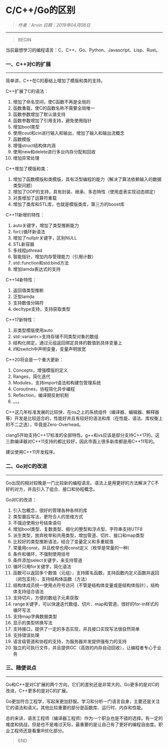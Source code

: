 
# C/C++/Go的区别

> *作者：Arvin 日期：2019年04月08日*

---------------------------------

>BEGIN

当前最想学习的编程语言：C、C++、Go、Python、Javascript、Lisp、Rust。


### 一、C++对C的扩展
---------------------------------

简单讲，C++在C的基础上增加了模版和类的支持。

C++扩展了C的语法：

1. 增加了命名空间，使C函数不再是全局的
2. 函数重载，使C的函数名称不需要全局唯一
3. 函数参数增加了默认值支持
4. 函数参数增加了引用支持，避免使用指针
5. 增加bool类型
6. 使用cout和cin进行输入和输出，增加了输入和输出流概念
7. 函数模版
8. 增强struct结构体内涵
9. 使用new和delete进行多台内存分配和回收
10. 增加异常处理

C++增加了模版和类：

1. 增加了函数模版和类模版，具有泛型编程的能力（解决了算法依赖输入的数据类型问题）
2. 增加了OOP的支持，具有封装、继承、多态特性（使用虚表实现动态绑定）
3. 对类增加了运算符重载
4. 增加了类库和STL库，也就是模版类库，第三方的boost库

C++11新增的特性：

1. auto关键字，增加了类型推断能力
2. for(:)循环新语法
3. 增加了nullptr关键字，区别NULL
4. STL新容器
5. 多线程pthread
6. 智能指针，增加内存管理能力（引用计数）
7. std::function和std:bind方法
8. 增加lamda表达式的支持

C++14新特性：

1. 返回值类型推断
2. 泛型lamda
3. 支持数值分隔符
4. decltype支持，支持获取类型

C++17新特性：

1. 非类型模版使用auto
2. std::variant<>支持存储不同类型对象的数组
3. 结构化绑定，通过元组返回绑定具体的数值到具体变量上
4. if和switch中声明变量，变量声明放宽

C++20将会是一个重大更新：

1. Concepts，增强模版的定义
2. Ranges，简化迭代
3. Modules，支持import语法和构建包管理系统
4. Coroutines，协程简化异步编程
5. Reflection，编译期反射机制
6. 。。。

C++这几年标准发展的比较快，在os之上的系统组件（编译器、编辑器、解释器等）开发是比较适合的，性能好并且有较好的语法和库（在性能、语法、库权衡上的不二之选），毕竟是Zero-Overhead。

clang5开始支持C++17标准的全部特性。g++和vs应该是部分支持C++17的。这三款编译器对C++11支持的都比较好，因此市面上很多新库都是用C++11写的。

建议使用C++11开发程序。

    
### 二、Go对C的改进
---------------------------------

Go出现的相对较晚是一门比较新的编程语言。语法上是用更好的方法解决了C不好的对方，并且引入了组合、接口和协程概念。

Go对C的改进：

1. 引入包概念，很好的管理各种各样的库
2. 类型置后写法，更符合人的思维方式
3. 不强迫使用分号结束语句
4. 增加bool类型、复数类型、细化的整型和浮点型、字符串支持UTF8
5. 派生类型，放弃枚举和共用类型，增加管道、切片、接口和map类型
6. 比较好的类型推断语法，结合了变量定义和多重赋值
7. 常量用const，并且枚举也用const定义（枚举是常量的一种）
8. 条件和循环，不强制使用括号
9. 条件添加select关键字，来支持管道
10. 循环只用for关键字，简化语法
11. 函数可以返回多个数值（元组），支持匿名函数，支持函数内定义函数并返回（闭包支持），支持结构体函数（方法）
12. 结构体成员统一使用点符号访问（不管是结构体变量或是结构体指针），结构体支持组合语法
13. 支持切片，方便的数组子元素获取
14. range关键字，可以快速迭代数组、切片、map和管道，很好的for-in样式的循环写法
15. 支持map字典数据类型
16. 显示的类型转换写法
17. 支持接口，提供了一定的多态实现，并且接口实现写法很自然简单
18. 支持错误处理
19. 语言级管道和协程的支持，为服务器并发提供强有力的支持
20. 独立的可执行文件，并且提供GC（高效的内存自动回收），让编程者专心于业务

### 三、随便说点
---------------------------------

Go和C++是对C扩展的两个方向，它们的差别还是非常大的。Go更多的是对C的改进，C++更多的是对C的扩展。

Go更加符合工程学，写起来更加舒服。学习和分析一门语言自身，主要还是关注它的语法和语义。其他比较重要的部分是函数库、运行时、内存和性能。

总的来讲，语言工程师（编译器工程师）作为一个职业也是不错的选择。有一定的难度和挑战，但是也不是难过天际，最重要的是让自己有了更好的编程自由度。职业工程师还是看重IR优化部分。

>END


